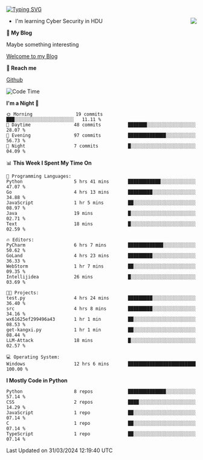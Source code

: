 [![Typing SVG](https://readme-typing-svg.herokuapp.com?font=Fira+Code&pause=1000&random=false&width=450&height=60&lines=Hello+%F0%9F%91%8B%F0%9F%8F%BB;I'm+JBNRZ)](https://git.io/typing-svg)

<a href="#">
  <img align="right" src="https://github-readme-stats.vercel.app/api?username=JBNRZ&show_icons=true&bg_color=15,f2f7fd,E0EAFC" />
</a>

- I'm learning Cyber Security in HDU

 **🌱 My Blog**

Maybe something interesting

[Welcome to my Blog](https://jbnrz.com.cn/)

 **💬 Reach me** 

[Github](https://github.com/JBNRZ)


<!--START_SECTION:waka-->
![Code Time](http://img.shields.io/badge/Code%20Time-408%20hrs%2016%20mins-blue)

**I'm a Night 🦉** 

```text
🌞 Morning                19 commits          ███░░░░░░░░░░░░░░░░░░░░░░   11.11 % 
🌆 Daytime                48 commits          ███████░░░░░░░░░░░░░░░░░░   28.07 % 
🌃 Evening                97 commits          ██████████████░░░░░░░░░░░   56.73 % 
🌙 Night                  7 commits           █░░░░░░░░░░░░░░░░░░░░░░░░   04.09 % 
```


📊 **This Week I Spent My Time On** 

```text
💬 Programming Languages: 
Python                   5 hrs 41 mins       ████████████░░░░░░░░░░░░░   47.07 % 
Go                       4 hrs 13 mins       █████████░░░░░░░░░░░░░░░░   34.88 % 
JavaScript               1 hr 5 mins         ██░░░░░░░░░░░░░░░░░░░░░░░   08.97 % 
Java                     19 mins             █░░░░░░░░░░░░░░░░░░░░░░░░   02.71 % 
Text                     18 mins             █░░░░░░░░░░░░░░░░░░░░░░░░   02.59 % 

🔥 Editors: 
PyCharm                  6 hrs 7 mins        █████████████░░░░░░░░░░░░   50.62 % 
GoLand                   4 hrs 23 mins       █████████░░░░░░░░░░░░░░░░   36.33 % 
WebStorm                 1 hr 7 mins         ██░░░░░░░░░░░░░░░░░░░░░░░   09.35 % 
Intellijidea             26 mins             █░░░░░░░░░░░░░░░░░░░░░░░░   03.69 % 

🐱‍💻 Projects: 
test.py                  4 hrs 24 mins       █████████░░░░░░░░░░░░░░░░   36.40 % 
src                      4 hrs 8 mins        █████████░░░░░░░░░░░░░░░░   34.16 % 
wx61625ef299496a43       1 hr 1 min          ██░░░░░░░░░░░░░░░░░░░░░░░   08.53 % 
get-kangxi.py            1 hr 1 min          ██░░░░░░░░░░░░░░░░░░░░░░░   08.44 % 
LLM-Attack               18 mins             █░░░░░░░░░░░░░░░░░░░░░░░░   02.57 % 

💻 Operating System: 
Windows                  12 hrs 6 mins       █████████████████████████   100.00 % 
```

**I Mostly Code in Python** 

```text
Python                   8 repos             ██████████████░░░░░░░░░░░   57.14 % 
CSS                      2 repos             ████░░░░░░░░░░░░░░░░░░░░░   14.29 % 
JavaScript               1 repo              ██░░░░░░░░░░░░░░░░░░░░░░░   07.14 % 
C                        1 repo              ██░░░░░░░░░░░░░░░░░░░░░░░   07.14 % 
TypeScript               1 repo              ██░░░░░░░░░░░░░░░░░░░░░░░   07.14 % 
```




 Last Updated on 31/03/2024 12:19:40 UTC
<!--END_SECTION:waka-->
